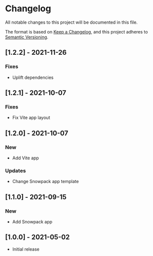 # Changelog
All notable changes to this project will be documented in this file.

The format is based on [Keep a Changelog](https://keepachangelog.com/en/1.0.0/),
and this project adheres to [Semantic Versioning](https://semver.org/spec/v2.0.0.html).

## [1.2.2] - 2021-11-26

### Fixes
- Uplift dependencies

## [1.2.1] - 2021-10-07

### Fixes
- Fix Vite app layout

## [1.2.0] - 2021-10-07

### New
- Add Vite app

### Updates
- Change Snowpack app template

## [1.1.0] - 2021-09-15

### New
- Add Snowpack app

## [1.0.0] - 2021-05-02

- Initial release